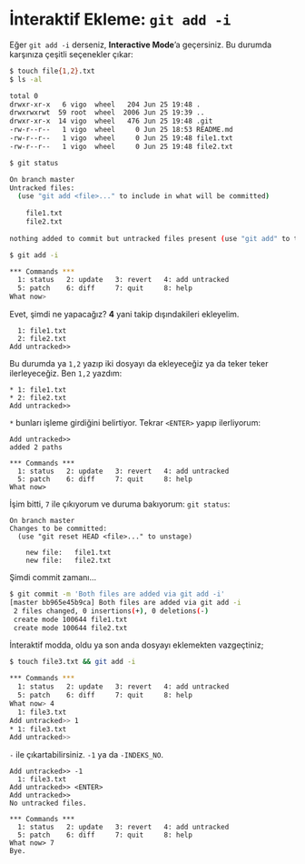 # İnteraktif Ekleme: `git add -i`

Eğer `git add -i` derseniz, **Interactive Mode**’a geçersiniz. Bu durumda
karşınıza çeşitli seçenekler çıkar:

```bash
$ touch file{1,2}.txt
$ ls -al

total 0
drwxr-xr-x   6 vigo  wheel   204 Jun 25 19:48 .
drwxrwxrwt  59 root  wheel  2006 Jun 25 19:39 ..
drwxr-xr-x  14 vigo  wheel   476 Jun 25 19:48 .git
-rw-r--r--   1 vigo  wheel     0 Jun 25 18:53 README.md
-rw-r--r--   1 vigo  wheel     0 Jun 25 19:48 file1.txt
-rw-r--r--   1 vigo  wheel     0 Jun 25 19:48 file2.txt

$ git status

On branch master
Untracked files:
  (use "git add <file>..." to include in what will be committed)
  
	file1.txt
	file2.txt
    
nothing added to commit but untracked files present (use "git add" to track)

$ git add -i

*** Commands ***
  1: status	  2: update	  3: revert	  4: add untracked
  5: patch	  6: diff	  7: quit	  8: help
What now> 
```

Evet, şimdi ne yapacağız? **4** yani takip dışındakileri ekleyelim.

      1: file1.txt
      2: file2.txt
    Add untracked>> 

Bu durumda ya `1,2` yazıp iki dosyayı da ekleyeceğiz ya da teker teker
ilerleyeceğiz. Ben `1,2` yazdım:

    * 1: file1.txt
    * 2: file2.txt
    Add untracked>>

`*` bunları işleme girdiğini belirtiyor. Tekrar `<ENTER>` yapıp ilerliyorum:

    Add untracked>> 
    added 2 paths
    
    *** Commands ***
      1: status	  2: update	  3: revert	  4: add untracked
      5: patch	  6: diff	  7: quit	  8: help
    What now>

İşim bitti, `7` ile çıkıyorum ve duruma bakıyorum: `git status`:

    On branch master
    Changes to be committed:
      (use "git reset HEAD <file>..." to unstage)
      
    	new file:   file1.txt
    	new file:   file2.txt

Şimdi commit zamanı...

```bash
$ git commit -m 'Both files are added via git add -i'
[master bb965e45b9ca] Both files are added via git add -i
 2 files changed, 0 insertions(+), 0 deletions(-)
 create mode 100644 file1.txt
 create mode 100644 file2.txt
```

İnteraktif modda, oldu ya son anda dosyayı eklemekten vazgeçtiniz;

```bash
$ touch file3.txt && git add -i

*** Commands ***
  1: status	  2: update	  3: revert	  4: add untracked
  5: patch	  6: diff	  7: quit	  8: help
What now> 4
  1: file3.txt
Add untracked>> 1
* 1: file3.txt
Add untracked>>
```

`-` ile çıkartabilirsiniz. `-1` ya da `-INDEKS_NO`.

    Add untracked>> -1
      1: file3.txt
    Add untracked>> <ENTER>
    Add untracked>>  
    No untracked files.

    *** Commands ***
      1: status	  2: update	  3: revert	  4: add untracked
      5: patch	  6: diff	  7: quit	  8: help
    What now> 7
    Bye.
